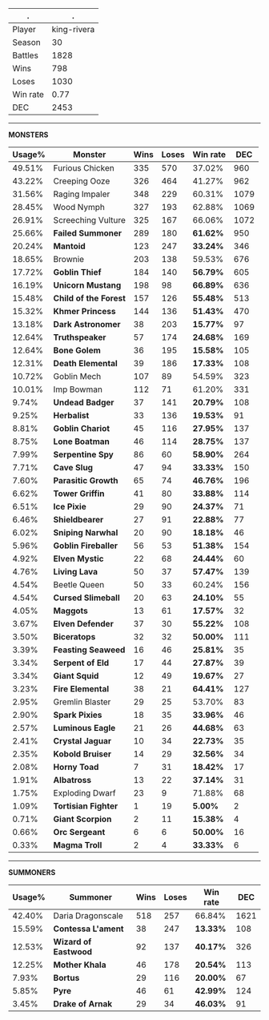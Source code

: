 .|.
|-|-
Player|king-rivera
Season|30
Battles|1828
Wins|798
Loses|1030
Win rate|0.77
DEC|2453

---
**MONSTERS**

Usage%|Monster|Wins|Loses|Win rate|DEC|
-|-|-|-|-|-|
49.51%|Furious Chicken|335|570|37.02%|960|
43.22%|Creeping Ooze|326|464|41.27%|962|
31.56%|Raging Impaler|348|229|60.31%|1079|
28.45%|Wood Nymph|327|193|62.88%|1069|
26.91%|Screeching Vulture|325|167|66.06%|1072|
25.66%|**Failed Summoner**|289|180|**61.62%**|950|
20.24%|**Mantoid**|123|247|**33.24%**|346|
18.65%|Brownie|203|138|59.53%|676|
17.72%|**Goblin Thief**|184|140|**56.79%**|605|
16.19%|**Unicorn Mustang**|198|98|**66.89%**|636|
15.48%|**Child of the Forest**|157|126|**55.48%**|513|
15.32%|**Khmer Princess**|144|136|**51.43%**|470|
13.18%|**Dark Astronomer**|38|203|**15.77%**|97|
12.64%|**Truthspeaker**|57|174|**24.68%**|169|
12.64%|**Bone Golem**|36|195|**15.58%**|105|
12.31%|**Death Elemental**|39|186|**17.33%**|108|
10.72%|Goblin Mech|107|89|54.59%|323|
10.01%|Imp Bowman|112|71|61.20%|331|
9.74%|**Undead Badger**|37|141|**20.79%**|108|
9.25%|**Herbalist**|33|136|**19.53%**|91|
8.81%|**Goblin Chariot**|45|116|**27.95%**|137|
8.75%|**Lone Boatman**|46|114|**28.75%**|137|
7.99%|**Serpentine Spy**|86|60|**58.90%**|264|
7.71%|**Cave Slug**|47|94|**33.33%**|150|
7.60%|**Parasitic Growth**|65|74|**46.76%**|196|
6.62%|**Tower Griffin**|41|80|**33.88%**|114|
6.51%|**Ice Pixie**|29|90|**24.37%**|71|
6.46%|**Shieldbearer**|27|91|**22.88%**|77|
6.02%|**Sniping Narwhal**|20|90|**18.18%**|46|
5.96%|**Goblin Fireballer**|56|53|**51.38%**|154|
4.92%|**Elven Mystic**|22|68|**24.44%**|60|
4.76%|**Living Lava**|50|37|**57.47%**|139|
4.54%|Beetle Queen|50|33|60.24%|156|
4.54%|**Cursed Slimeball**|20|63|**24.10%**|55|
4.05%|**Maggots**|13|61|**17.57%**|32|
3.67%|**Elven Defender**|37|30|**55.22%**|108|
3.50%|**Biceratops**|32|32|**50.00%**|111|
3.39%|**Feasting Seaweed**|16|46|**25.81%**|35|
3.34%|**Serpent of Eld**|17|44|**27.87%**|39|
3.34%|**Giant Squid**|12|49|**19.67%**|27|
3.23%|**Fire Elemental**|38|21|**64.41%**|127|
2.95%|Gremlin Blaster|29|25|53.70%|83|
2.90%|**Spark Pixies**|18|35|**33.96%**|46|
2.57%|**Luminous Eagle**|21|26|**44.68%**|63|
2.41%|**Crystal Jaguar**|10|34|**22.73%**|35|
2.35%|**Kobold Bruiser**|14|29|**32.56%**|34|
2.08%|**Horny Toad**|7|31|**18.42%**|17|
1.91%|**Albatross**|13|22|**37.14%**|31|
1.75%|Exploding Dwarf|23|9|71.88%|68|
1.09%|**Tortisian Fighter**|1|19|**5.00%**|2|
0.71%|**Giant Scorpion**|2|11|**15.38%**|4|
0.66%|**Orc Sergeant**|6|6|**50.00%**|16|
0.33%|**Magma Troll**|2|4|**33.33%**|6|

---
**SUMMONERS**

Usage%|Summoner|Wins|Loses|Win rate|DEC|
-|-|-|-|-|-|
42.40%|Daria Dragonscale|518|257|66.84%|1621|
15.59%|**Contessa L'ament**|38|247|**13.33%**|108|
12.53%|**Wizard of Eastwood**|92|137|**40.17%**|326|
12.25%|**Mother Khala**|46|178|**20.54%**|113|
7.93%|**Bortus**|29|116|**20.00%**|67|
5.85%|**Pyre**|46|61|**42.99%**|124|
3.45%|**Drake of Arnak**|29|34|**46.03%**|91|
